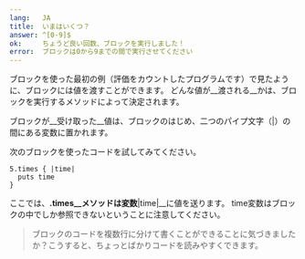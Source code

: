 ```yaml
---
lang:   JA
title:  いまはいくつ？
answer: ^[0-9]$
ok:     ちょうど良い回数、ブロックを実行しました！
error:  ブロックは0から9までの間で実行させてください
---
```


ブロックを使った最初の例（評価をカウントしたプログラムです）で見たように、ブロックには値を渡すことができます。
どんな値が__渡される__かは、ブロックを実行するメソッドによって決定されます。

ブロックが__受け取った__値は、ブロックのはじめ、二つのパイプ文字（|）の間にある変数に置かれます。

次のブロックを使ったコードを試してみてください。

    5.times { |time|
      puts time
    }

ここでは、__.times__メソッドは変数__|time|__に値を送ります。
time変数はブロックの中でしか参照できないということに注意してください。

> ブロックのコードを複数行に分けて書くことができることに気づきましたか？こうすると、ちょっとばかりコードを読みやすくできます。
